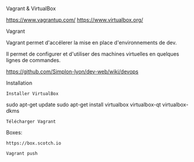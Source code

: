 

Vagrant & VirtualBox

https://www.vagrantup.com/
https://www.virtualbox.org/


Vagrant
 
Vagrant permet d'accélerer la mise en place d'environnements de dev.

Il permet de configurer et d'utiliser des machines virtuelles en quelques lignes de commandes.

 https://github.com/Simplon-lyon/dev-web/wiki/devops
 


Installation

    Installer VirtualBox

sudo apt-get update
sudo apt-get install virtualbox virtualbox-qt virtualbox-dkms

    Télécharger Vagrant


Boxes:

    https://box.scotch.io

    Vagrant push
    
    








